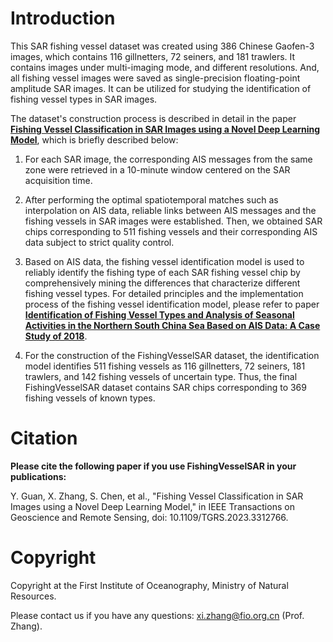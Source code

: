 # Introduction

This SAR fishing vessel dataset was created using 386 Chinese Gaofen-3 images, which contains 116 gillnetters, 72 seiners, and 181 trawlers. It contains images under multi-imaging mode, and different resolutions. And, all fishing vessel images were saved as single-precision floating-point amplitude SAR images. It can be utilized for studying the identification of fishing vessel types in SAR images.

The dataset's construction process is described in detail in the paper[ **Fishing Vessel Classification in SAR Images using a Novel Deep Learning Model**](https://ieeexplore.ieee.org/document/10242360), which is briefly described below:
1. For each SAR image, the corresponding AIS messages from the same zone were retrieved in a 10-minute window centered on the SAR acquisition time.

2. After performing the optimal spatiotemporal matches such as interpolation on AIS data, reliable links between AIS messages and the fishing vessels in SAR images were established. Then, we obtained SAR chips corresponding to 511 fishing vessels and their corresponding AIS data subject to strict quality control.

3. Based on AIS data, the fishing vessel identification model is used to reliably identify the fishing type of each SAR fishing vessel chip by comprehensively mining the differences that characterize different fishing vessel types. For detailed principles and the implementation process of the fishing vessel identification model, please refer to paper[ **Identification of Fishing Vessel Types and Analysis of Seasonal Activities in the Northern South China Sea Based on AIS Data: A Case Study of 2018**](https://www.mdpi.com/2072-4292/13/10/1952).

4. For the construction of the FishingVesselSAR dataset, the identification model identifies 511 fishing vessels as 116 gillnetters, 72 seiners, 181 trawlers, and 142 fishing vessels of uncertain type. Thus, the final FishingVesselSAR dataset contains SAR chips corresponding to 369 fishing vessels of known types.

# Citation

**Please cite the following paper if you use FishingVesselSAR in your publications:**

Y. Guan, X. Zhang, S. Chen, et al., "Fishing Vessel Classification in SAR Images using a Novel Deep Learning Model," in IEEE Transactions on Geoscience and Remote Sensing, doi: 10.1109/TGRS.2023.3312766.

# Copyright

Copyright at the First Institute of Oceanography, Ministry of Natural Resources.

Please contact us if you have any questions: xi.zhang@fio.org.cn (Prof. Zhang).

